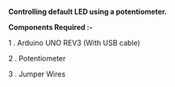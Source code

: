 **Controlling default LED using a potentiometer.**

**Components Required :-**

1 . Arduino UNO REV3 (With USB cable)

2 . Potentiometer

3 . Jumper Wires 
